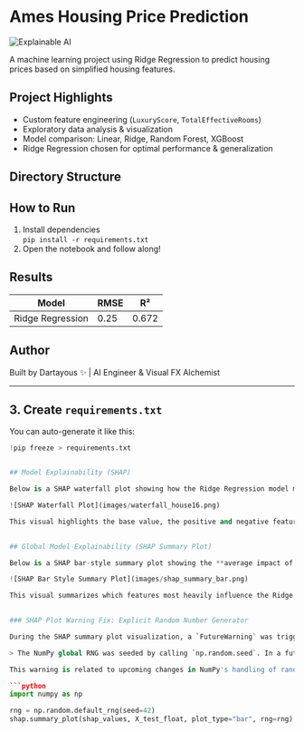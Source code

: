 # Ames Housing Price Prediction

![Explainable AI](https://img.shields.io/badge/Explainability-SHAP-%234CAF50?style=for-the-badge&logo=datadog)

A machine learning project using Ridge Regression to predict housing prices based on simplified housing features.

## Project Highlights
- Custom feature engineering (`LuxuryScore`, `TotalEffectiveRooms`)
- Exploratory data analysis & visualization
- Model comparison: Linear, Ridge, Random Forest, XGBoost
- Ridge Regression chosen for optimal performance & generalization

## Directory Structure


## How to Run
1. Install dependencies  
   `pip install -r requirements.txt`  
2. Open the notebook and follow along!  

## Results
| Model             | RMSE | R²    |
|------------------|------|-------|
| Ridge Regression  | 0.25 | 0.672 |

## Author
Built by Dartayous ✨ | AI Engineer & Visual FX Alchemist

---

## 3. Create `requirements.txt`

You can auto-generate it like this:

```python
!pip freeze > requirements.txt


## Model Explainability (SHAP)

Below is a SHAP waterfall plot showing how the Ridge Regression model made its prediction for a specific home (Index #16):

![SHAP Waterfall Plot](images/waterfall_house16.png)

This visual highlights the base value, the positive and negative feature contributions, and the final log-price prediction—illustrating interpretability at the individual prediction level.

                                                                                                               
## Global Model Explainability (SHAP Summary Plot)

Below is a SHAP bar-style summary plot showing the **average impact of each feature on model predictions** across the test set:

![SHAP Bar Style Summary Plot](images/shap_summary_bar.png)

This visual summarizes which features most heavily influence the Ridge Regression model’s output, averaged over many predictions. High-impact features (positive or negative) reflect consistent influence, not just isolated cases.

                                                                                                               
### SHAP Plot Warning Fix: Explicit Random Number Generator

During the SHAP summary plot visualization, a `FutureWarning` was triggered:

> The NumPy global RNG was seeded by calling `np.random.seed`. In a future version this function will no longer use the global RNG. Pass `rng` explicitly...

This warning is related to upcoming changes in NumPy's handling of randomness. To future-proof the visualization and silence the warning, I passed an explicit random number generator (`rng`) to the `shap.summary_plot` call:

```python
import numpy as np

rng = np.random.default_rng(seed=42)
shap.summary_plot(shap_values, X_test_float, plot_type="bar", rng=rng)

